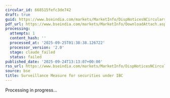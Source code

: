 ```yaml
---
circular_id: 668515fefc3de742
draft: true
guid: https://www.bseindia.com/markets/MarketInfo/DispNoticesNCirculars.aspx?Noticeid={5AD70913-506B-4487-A906-6C7574577715}&noticeno=20250924-49&dt=09/24/2025&icount=49&totcount=75&flag=0
pdf_url: https://www.bseindia.com/markets/MarketInfo/DownloadAttach.aspx?id=20250924-49&attachedId=de9c82ae-afe9-45c7-b478-f827a6c5e0b9
processing:
  attempts: 1
  content_hash: ''
  processed_at: '2025-09-25T01:38:38.126722'
  processor_version: '2.0'
  stage: claude_failed
  status: failed
published_date: '2025-09-24T13:13:07+00:00'
rss_url: https://www.bseindia.com/markets/MarketInfo/DispNoticesNCirculars.aspx?Noticeid={5AD70913-506B-4487-A906-6C7574577715}&noticeno=20250924-49&dt=09/24/2025&icount=49&totcount=75&flag=0
source: bse
title: Surveillance Measure for securities under IBC
---
```


Processing in progress...
